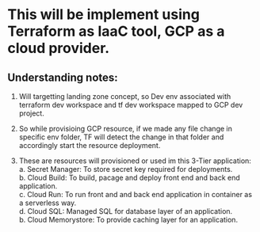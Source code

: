 # This will be implement using Terraform as IaaC tool, GCP as a cloud provider.    

## Understanding notes: 

1. Will targetting landing zone concept, so Dev env associated with terraform dev workspace and tf dev workspace mapped to GCP dev project. 

2. So while provisioing GCP resource, if we made any file change in specific env folder, TF will detect the change in that folder and accordingly start the resource deployment.  

3. These are resources will provisioned or used im this 3-Tier application:  
	a. Secret Manager: To store secret key required for deployments.  
	b. Cloud Build: To build, pacage and deploy front end and back end application.  
	c. Cloud Run: To run front and and back end application in container as a serverless way.  
	d. Cloud SQL: Managed SQL for database layer of an application.  
	b. Cloud Memorystore: To provide caching layer for an application.  
